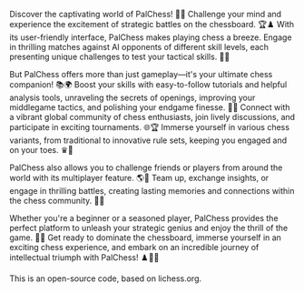 Discover the captivating world of PalChess! 🌟🤩 Challenge your mind and experience the excitement of strategic battles on the chessboard. 🏆♟️ With its user-friendly interface, PalChess makes playing chess a breeze. Engage in thrilling matches against AI opponents of different skill levels, each presenting unique challenges to test your tactical skills. 🧠💥

But PalChess offers more than just gameplay—it's your ultimate chess companion! 📚🌍 Boost your skills with easy-to-follow tutorials and helpful analysis tools, unraveling the secrets of openings, improving your middlegame tactics, and polishing your endgame finesse. 📖✨ Connect with a vibrant global community of chess enthusiasts, join lively discussions, and participate in exciting tournaments. 🌐🏆 Immerse yourself in various chess variants, from traditional to innovative rule sets, keeping you engaged and on your toes. ♛🔀

PalChess also allows you to challenge friends or players from around the world with its multiplayer feature. 🌎🤝 Team up, exchange insights, or engage in thrilling battles, creating lasting memories and connections within the chess community. 💪🤝

Whether you're a beginner or a seasoned player, PalChess provides the perfect platform to unleash your strategic genius and enjoy the thrill of the game. 🌟🔥 Get ready to dominate the chessboard, immerse yourself in an exciting chess experience, and embark on an incredible journey of intellectual triumph with PalChess! ♟️🎉💥

This is an open-source code, based on lichess.org.
